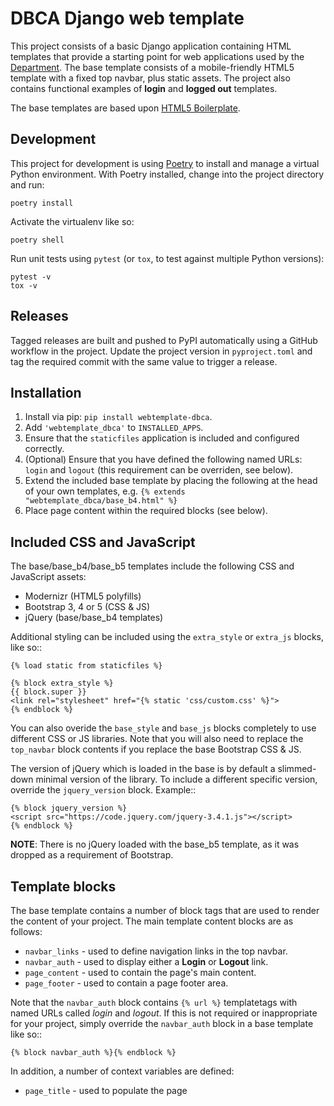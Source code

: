 # DBCA Django web template

This project consists of a basic Django application containing HTML
templates that provide a starting point for web applications used by the
[Department](http://www.dbca.wa.gov.au). The base template consists of a mobile-friendly
HTML5 template with a fixed top navbar, plus static assets.
The project also contains functional examples of **login** and
**logged out** templates.

The base templates are based upon [HTML5 Boilerplate](https://html5boilerplate.com).

## Development

This project for development is using
[Poetry](https://python-poetry.org/docs/) to install and manage a virtual Python
environment. With Poetry installed, change into the project directory and run:

    poetry install

Activate the virtualenv like so:

    poetry shell

Run unit tests using `pytest` (or `tox`, to test against multiple Python versions):

    pytest -v
    tox -v

## Releases

Tagged releases are built and pushed to PyPI automatically using a GitHub
workflow in the project. Update the project version in `pyproject.toml` and
tag the required commit with the same value to trigger a release.

## Installation

1. Install via pip: `pip install webtemplate-dbca`.
1. Add `'webtemplate_dbca'` to `INSTALLED_APPS`.
1. Ensure that the `staticfiles` application is included and configured
   correctly.
1. (Optional) Ensure that you have defined the following named URLs: `login` and
   `logout` (this requirement can be overriden, see below).
1. Extend the included base template by placing the following at the head
   of your own templates, e.g. `{% extends "webtemplate_dbca/base_b4.html" %}`
1. Place page content within the required blocks (see below).

## Included CSS and JavaScript

The base/base_b4/base_b5 templates include the following CSS and JavaScript assets:

- Modernizr (HTML5 polyfills)
- Bootstrap 3, 4 or 5 (CSS & JS)
- jQuery (base/base_b4 templates)

Additional styling can be included using the `extra_style` or `extra_js`
blocks, like so::

    {% load static from staticfiles %}

    {% block extra_style %}
    {{ block.super }}
    <link rel="stylesheet" href="{% static 'css/custom.css' %}">
    {% endblock %}

You can also overide the `base_style` and `base_js` blocks completely to
use different CSS or JS libraries. Note that you will also need to replace the
`top_navbar` block contents if you replace the base Bootstrap CSS & JS.

The version of jQuery which is loaded in the base is by default a slimmed-down
minimal version of the library. To include a different specific version, override
the `jquery_version` block. Example::

    {% block jquery_version %}
    <script src="https://code.jquery.com/jquery-3.4.1.js"></script>
    {% endblock %}

**NOTE**: There is no jQuery loaded with the base_b5 template, as it was dropped
as a requirement of Bootstrap.

## Template blocks

The base template contains a number of block tags that are used to render the
content of your project. The main template content blocks are as follows:

- `navbar_links` - used to define navigation links in the top navbar.
- `navbar_auth` - used to display either a **Login** or **Logout** link.
- `page_content` - used to contain the page's main content.
- `page_footer` - used to contain a page footer area.

Note that the `navbar_auth` block contains `{% url %}` templatetags with
named URLs called _login_ and _logout_. If this is not required or
inappropriate for your project, simply override the `navbar_auth` block
in a base template like so::

    {% block navbar_auth %}{% endblock %}

In addition, a number of context variables are defined:

- `page_title` - used to populate the page **<title>** tags.
- `site_title` - used to populate the projects's title in the top navbar.
- `site_acronym` - used to populate a shorter title in the navbar (B4 template).

Context variables should be passed to templates in every view.

## Bootstrap 4 & 5 examples

The following examples apply to the `base_b4.html` and `base_b5.html` templates.

To extend the base template with an optional row to display alert messages plus
a shaded footer div, try the following (further page content is then injected to
the `page_content_inner` block)::

    {% extends "webtemplate_dbca/base_b4.html" %}

    {% block extra_style %}
    <style>
        .footer {background-color: lightgrey}
    </style>
    {% endblock %}

    {% block page_content %}
        <div class="container-fluid">
            <!-- Messages  -->
            {% if messages %}
            <div class="row">
                <div class="col">
                    {% for message in messages %}
                    <div class="alert{% if message.tags %} alert-{{ message.tags }}{% endif %}">
                        {{ message|safe }}
                    </div>
                    {% endfor %}
                </div>
            </div>
            {% endif %}

            <div class="row">
                <div class="col">
                    {% block page_content_inner %}{% endblock %}
                </div>
            </div>
        </div>
    {% endblock %}

    {% block page_footer %}
    <footer class="footer mt-auto py-3">
        <div class="container-fluid">
            <div class="row">
                <div class="col">
                    <small class="float-right">&copy; Department of Biodiversity, Conservation and Attractions</small>
                </div>
            </div>
        </div>
    </footer>
    {% endblock page_footer %}

## Bootstrap 3 examples

The following examples apply to the `base.html` template.

To populate the main content area with a narrow left sidebar and content
area that fills the whole screen width and will collapse elegantly on
narrow or mobile displays::

    {% block page_content %}
    <div class="container-fluid">
        <div class="row">
            <div class="col-xs-12 col-sm-4 col-md-3 col-lg-2" id="sidebar">
                {% include "sidebar.html" %}
            </div>
            <div class="col-xs-12 col-sm-8 col-md-9 col-lg-10">
                {% block page_content_inner %}{% endblock %}
            </div>
        </div>
    </div>
    {% endblock %}

To include a right-aligned copyright line in the footer area::

    {% block page_footer %}
    <div class="container-fluid">
        <div class="row">
            <div class="col-xs-12">
                <p class="pull-right">&copy; Department of Biodiversity, Conservation and Attractions</p>
            </div>
        </div>
    </div>
    {% endblock %}

To include no navigation links in the top navbar and to prevent the automatic
"navbar button" from showing on narrow displays, overide the `navbar_button`
and `navbar_links` blocks to be empty::

    {% block navbar_button %}{% endblock %}
    {% block navbar_links %}{% endblock %}
